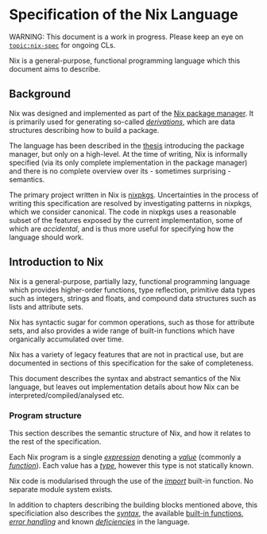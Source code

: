 # Specification of the Nix Language

WARNING: This document is a work in progress. Please keep an eye on
[`topic:nix-spec`](https://cl.tvl.fyi/q/topic:nix-spec) for ongoing
CLs.

Nix is a general-purpose, functional programming language which this
document aims to describe.

## Background

Nix was designed and implemented as part of the [Nix package
manager](https://nixos.org/nix). It is primarily used for generating
so-called [*derivations*](#derivations), which are data structures
describing how to build a package.

The language has been described in the
[thesis](https://edolstra.github.io/pubs/phd-thesis.pdf) introducing
the package manager, but only on a high-level. At the time of writing,
Nix is informally specified (via its only complete implementation in
the package manager) and there is no complete overview over its -
sometimes surprising - semantics.

The primary project written in Nix is
[nixpkgs](https://github.com/NixOS/nixpkgs/). Uncertainties in the
process of writing this specification are resolved by investigating
patterns in nixpkgs, which we consider canonical. The code in nixpkgs
uses a reasonable subset of the features exposed by the current
implementation, some of which are *accidental*, and is thus more
useful for specifying how the language should work.

## Introduction to Nix

Nix is a general-purpose, partially lazy, functional programming
language which provides higher-order functions, type reflection,
primitive data types such as integers, strings and floats, and
compound data structures such as lists and attribute sets.

Nix has syntactic sugar for common operations, such as those for
attribute sets, and also provides a wide range of built-in functions
which have organically accumulated over time.

Nix has a variety of legacy features that are not in practical use,
but are documented in sections of this specification for the sake of
completeness.

This document describes the syntax and abstract semantics of the Nix
language, but leaves out implementation details about how Nix can be
interpreted/compiled/analysed etc.

### Program structure

This section describes the semantic structure of Nix, and how it
relates to the rest of the specification.

Each Nix program is a single [*expression*](#expressions) denoting a
[*value*](#values) (commonly a [*function*](#functions)). Each value
has a [*type*](#types), however this type is not statically known.

Nix code is modularised through the use of the
[*import*](#builtins-import) built-in function. No separate module
system exists.

In addition to chapters describing the building blocks mentioned
above, this specificiation also describes the [*syntax*](#syntax), the
available [built-in functions](#builtins), [*error handling*](#errors)
and known [*deficiencies*](#deficiencies) in the language.
